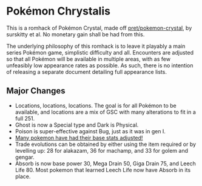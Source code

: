# Pokémon Chrystalis

This is a romhack of Pok&eacute;mon Crystal, made off [pret/pokemon-crystal](https://github.com/pret/pokecrystal), by surskitty et al. No monetary gain shall be had from this.

The underlying philosophy of this romhack is to leave it playably a main series Pok&eacute;mon game, simplistic difficulty and all.  Encounters are adjusted so that all Pok&eacute;mon will be available in multiple areas, with as few unfeasibly low appearance rates as possible.  As such, there is no intention of releasing a separate document detailing full appearance lists.

## Major Changes

- Locations, locations, locations. The goal is for all Pok&eacute;mon to be available, and locations are a mix of GSC with many alterations to fit in a full 251.
- Ghost is now a Special type and Dark is Physical.
- Poison is super-effective against Bug, just as it was in gen I.
- [Many pokemon have had their base stats adjusted!](https://github.com/surskitty/pokecrystal/commit/72e97583cb11abff3edcd3b2ecabb527dcf18699)
- Trade evolutions can be obtained by either using the item required or by levelling up: 28 for alakazam, 36 for machamp, and 33 for golem and gengar.
- Absorb is now base power 30, Mega Drain 50, Giga Drain 75, and Leech Life 80.  Most pokemon that learned Leech Life now have Absorb in its place.
